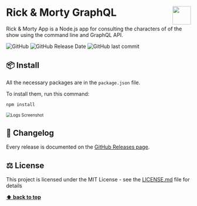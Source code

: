 # Rick & Morty GraphQL<img src="https://www.nebrija.com/lp/2019/inc/common/assets/img/logo_nebrija.png" height="50px" align="right" />

Rick & Morty App is a Node.js app for consulting the characters of of the show using the command line and GraphQL API.

![GitHub](https://img.shields.io/github/license/JaimeDordio/rickandmorty-graphql)
![GitHub Release Date](https://img.shields.io/github/release-date/JaimeDordio/rickandmorty-graphql)
![GitHub last commit](https://img.shields.io/github/last-commit/JaimeDordio/rickandmorty-graphql)



## 📦 Install

All the necessary packages are in the `package.json` file.

To install them, run this command:

```js
npm install
```



<img src="https://github.com/JaimeDordio/rickandmorty-graphql/blob/v1.0.1/images/logging-screenshot.png?raw=true" alt="Logs Screenshot" style="zoom:80%;" />

## 📃 Changelog

Every release is documented on the [GitHub Releases page](https://github.com/JaimeDordio/rickymorty/releases).



## ⚖️ License

This project is licensed under the MIT License - see the [LICENSE.md](https://github.com/JaimeDordio/rickymorty/blob/master/LICENSE) file for details

**[⬆ back to top](#features)**
